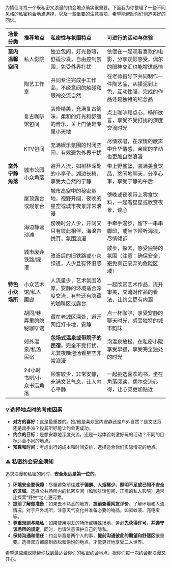 
 为情侣寻找一个既私密又浪漫的约会地点确实很重要。下面我为你整理了一些不同风格的私密约会地点选择，以及一些重要的注意事项，希望能帮助你们创造美好的回忆。

| 场景分类         | 推荐地点                | 私密性与氛围特点                                             | 可进行的活动与体验                                           |
| :--------------- | :---------------------- | :----------------------------------------------------------- | :----------------------------------------------------------- |
| **室内温馨空间** | 私人影院                | 独立包间，灯光昏暗，舒适沙发，自由控制氛围，免受外界打扰     | 依偎在一起观看喜欢的电影，分享观影感受，偶尔的眼神交汇也能增进感情 |
|                  | 陶艺工作室              | 共同专注完成手工作品，不经意间的触碰和眼神交流自然           | 在老师指导下共同制作一件陶艺品，从揉泥到上色，互动性强，完成的作品还是独特的纪念品 |
|                  | 复古咖啡馆包间          | 装修精美，充满复古韵味，柔和的灯光和舒缓的音乐，关上门便是专属小天地 | 点上咖啡和点心，畅所欲言，享受不受打扰的深度交流时光         |
|                  | KTV包间                 | 充满娱乐氛围的封闭空间，有效避免外界干扰                     | 尽情欢唱，在深情的歌声中升华情感，亲密的举动也更加自然浪漫   |
| **室外宁静角落** | 城市公园小众角落        | 避开人流，如树林深处的小亭子、湖边长椅，享受大自然的宁静     | 带上野餐篮，装满美食饮品，悠闲地聊天，分享心事，享受宁静的午后 |
|                  | 屋顶露台或观景台        | 城市高空中的秘密基地，视野开阔，夜晚的星空或城市夜景非常浪漫 | 傍晚或夜晚带上零食饮料，一起看星星或欣赏夜景，谈心           |
|                  | 海边静谧沙滩            | 傍晚时分人少，开阔又只有彼此相伴，海浪声悦耳，氛围浪漫       | 手牵手漫步，留下一串串脚印，或坐下倾听海浪，尽情倾诉         |
|                  | 城市废弃铁路/绿道       | 改造后的旧铁路或小众绿道，人少且有怀旧感                     | 散步，探索，感受独特的氛围（注意：确保安全，避免真正废弃的危险区域） |
| **特色小众场所** | 小众艺术馆/私人画廊     | 人流量少，艺术氛围浓厚，安静的环境适合深度交流，有些还有隐藏的咖啡区或露台 | 一起欣赏艺术作品，提升审美，交流对作品的看法，让约会更有内涵 |
|                  | 胡同/巷弄里的隐秘咖啡馆 | 藏在老城区深处，避开网红打卡地，安静                         | 点一杯咖啡，享受安静的聊天时光，感受独特的城市韵味           |
|                  | 郊外温泉/私汤民宿       | **包场式温泉或带院子的民宿**，完全不受打扰，尤其夜晚泡汤看星空非常浪漫 | 泡温泉放松，在私密小院享受早餐，享受完全独处的时光           |
|                  | 24小时书吧/小众书店角落 | 顾客较少，非常安静，充满文艺气息，让人内心平静               | 一起挑选喜欢的书，坐在角落阅读，偶尔交流心得，让心灵更加贴近 |

### 💡 选择地点时的考虑因素

- **对方的喜好**：这是最重要的。她/他是喜欢室内安静还是户外自然？是文艺范还是动手派？投其所好能让约会更成功。
- **约会的目标**：是想安静地深度交流，还是一起体验刺激好玩的活动？不同的目标适合不同的地点。
- **预算和时间**：考虑出行的成本和时间安排，选择适合你们实际情况的地点。

### ⚠️ 私密约会安全须知

追求浪漫和私密的同时，**安全永远是第一位的**。

1. **环境安全要保障**：尽量避免前往**过于偏僻、人烟稀少、照明不足或已知不安全的区域**。选择公共场所内的私密空间（如咖啡馆包间、正规的私人影院）通常比探索“野生”地点更可靠。
2. **提前了解做准备**：如果去不熟悉的地方，**提前查看网友评价**，了解环境和人流情况。对于户外场所，注意天气变化并准备必要的物品，如驱蚊液、充电宝等。
3. **尊重规则与隐私**：如果使用朋友的场所或特殊场地，务必**先获得许可，并遵守该场所的规定**。同时，也请注意保护自己的隐私。
4. **保持沟通和信任**：约会毕竟是两个人的事，**提前沟通彼此的期望和舒适区**很重要。选择双方都感到放松和愉悦的地点，才能更好地享受二人世界。

希望这些建议能帮你找到最适合你们的私密约会地点，祝你们每一次约会都浪漫又开心。